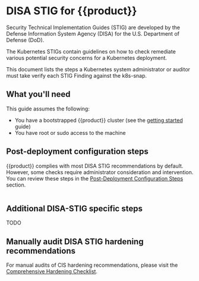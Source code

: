 # DISA STIG for {{product}}

Security Technical Implementation Guides (STIG) are developed by the Defense
Information System Agency (DISA) for the U.S. Department of Defense (DoD).

The Kubernetes STIGs contain guidelines on how to check remediate various
potential security concerns for a Kubernetes deployment.

This document lists the steps a Kubernetes system administrator or auditor must
take verify each STIG Finding against the k8s-snap.


## What you'll need

This guide assumes the following:

- You have a bootstrapped {{product}} cluster (see the [getting started] guide)
- You have root or sudo access to the machine


## Post-deployment configuration steps

{{product}} complies with most DISA STIG recommendations by default. However,
some checks require administrator consideration and intervention. You can
review these steps in the [Post-Deployment Configuration Steps][] section.

```{include} ../../_parts/common_hardening.md
```

## Additional DISA-STIG specific steps

TODO

## Manually audit DISA STIG hardening recommendations

For manual audits of CIS hardening recommendations, please visit the
[Comprehensive Hardening Checklist][].


<!-- Links -->
[Hardening]:security/hardening.md
[Center for Internet Security (CIS)]:https://www.cisecurity.org/
[kube-bench]:https://aquasecurity.github.io/kube-bench/v0.6.15/
[CIS Kubernetes Benchmark]:https://www.cisecurity.org/benchmark/kubernetes
[getting started]: ../tutorial/getting-started
[kube-bench release]: https://github.com/aquasecurity/kube-bench/releases
[Post-Deployment Configuration Steps]: security/hardening.md#post-deployment-configuration-steps
[Comprehensive Hardening Checklist]: security/hardening.md#comprehensive-hardening-checklist
